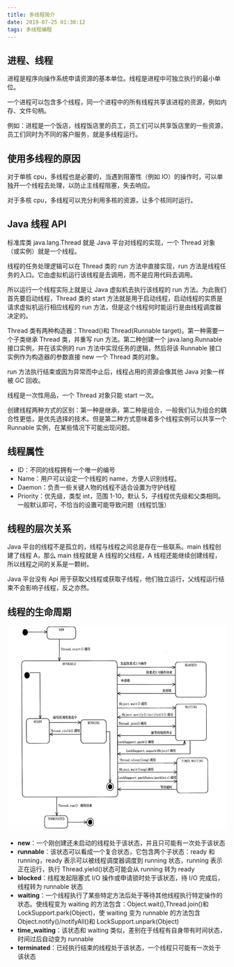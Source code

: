 ```yaml
---
title: 多线程简介
date: 2019-07-25 01:30:12
tags: 多线程编程
---
```


## 进程、线程

进程是程序向操作系统申请资源的基本单位。线程是进程中可独立执行的最小单位。

一个进程可以包含多个线程，同一个进程中的所有线程共享该进程的资源，例如内存、文件句柄。

例如：进程是一个饭店，线程饭店里的员工，员工们可以共享饭店里的一些资源，员工们同时为不同的客户服务，就是多线程运行。

## 使用多线程的原因

对于单核 cpu，多线程也是必要的，当遇到阻塞性（例如 IO）的操作时，可以单独开一个线程去处理，以防止主线程阻塞，失去响应。

对于多核 cpu，多线程可以充分利用多核的资源，让多个核同时运行。

## Java 线程 API

标准库类 java.lang.Thread 就是 Java 平台对线程的实现，一个 Thread 对象（或实例）就是一个线程。

线程的任务处理逻辑可以在 Thread 类的 run 方法中直接实现，run 方法是线程任务的入口。它由虚拟机运行该线程是去调用，而不是应用代码去调用。

所以运行一个线程实际上就是让 Java 虚拟机去执行该线程的 run 方法。为此我们首先要启动线程，Thread 类的 start 方法就是用于启动线程，启动线程的实质是请求虚拟机运行相应线程的 run 方法，但是这个线程何时能运行是由线程调度器决定的。

Thread 类有两种构造器：Thread()和 Thread(Runnable target)。第一种需要一个子类继承 Thread 类，并重写 run 方法。第二种创建一个 java.lang.Runnable 接口实例，并在该实例的 run 方法中实现任务的逻辑，然后将该 Runnable 接口实例作为构造器的参数直接 new 一个 Thread 类的对象。

run 方法执行结束或因为异常而中止后，线程占用的资源会像其他 Java 对象一样被 GC 回收。

线程是一次性用品，一个 Thread 对象只能 start 一次。

创建线程两种方式的区别：第一种是继承，第二种是组合，一般我们认为组合的耦合性更低，是优先选择的技术。但是第二种方式意味着多个线程实例可以共享一个 Runnable 实例，在某些情况下可能出现问题。

## 线程属性

- ID：不同的线程拥有一个唯一的编号
- Name：用户可以设定一个线程的 name，方便人识别线程。
- Daemon：负责一些关键人物的线程不适合设置为守护线程
- Priority：优先级，类型 int，范围 1-10，默认 5，子线程优先级和父类相同。一般默认即可，不恰当的设置可能导致问题（线程饥饿）

## 线程的层次关系

Java 平台的线程不是孤立的，线程与线程之间总是存在一些联系。main 线程创建了线程 A，那么 main 线程就是 A 线程的父线程，A 线程还能继续创建线程，所以线程之间的关系是一颗树。

Java 平台没有 Api 用于获取父线程或获取子线程，他们独立运行，父线程运行结束不会影响子线程，反之亦然。

## 线程的生命周期

![Thread-1](/images/2019/Thread-1.png)

- **new**：一个刚创建还未启动的线程处于该状态，并且只可能有一次处于该状态
- **runnable**：该状态可以看成一个复合状态，它包含两个子状态：ready 和 running，ready 表示可以被线程调度器调度到 running 状态，running 表示正在运行，执行 Thread.yield()状态可能会从 running 转为 ready
- **blocked**：线程发起阻塞式 I/O 操作或申请锁时处于该状态，待 I/O 完成后，线程转为 runnable 状态
- **waiting**：一个线程执行了某些特定方法后处于等待其他线程执行特定操作的状态。使线程变为 waiting 的方法包含：Object.wait(),Thread.join()和 LockSupport.park(Object)，使 waiting 变为 runnable 的方法包含 Object.notify()/notifyAll()和 LockSupport.unpark(Object)
- **time_waiting**：该状态和 waiting 类似，差别在于线程有自身带有时间状态，时间过后自动变为 runnable
- **terminated**：已经执行结束的线程处于该状态，一个线程只可能有一次处于该状态
